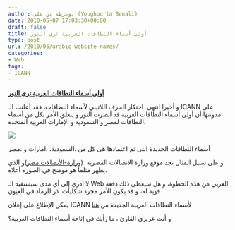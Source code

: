 ```yaml
---
author: يوغرطة بن علي (Youghourta Benali)
date: 2010-05-07 17:03:30+00:00
draft: false
title: أولى أسماء النطاقات العربية ترى النور
type: post
url: /2010/05/arabic-website-names/
categories:
- Web
tags:
- ICANN
---
```


[**أولى أسماء النطاقات العربية ترى النور**](http://www.it-scoop.com/2010/05/arabic-website-names/)


و أخيرا انتهى  احتكار الحرف اللاتيني لأسماء النطاقات، فقد أعلنت الـ ICANN على مدونتها أن أولى أسماء النطاقات العربية قد أبصرت النور و يتعلق الأمر بكل من أسماء النطاقات لمصر و السعودية و الإمارات العربية المتحدة.

[![](http://blog.icann.org/wp-content/uploads/2010/05/idn-example-450px.png)
](http://www.it-scoop.com/2010/05/arabic-website-names/)

أسماء النطاقات الجديدة التي تم اعتمادها هي كل من .السعودية، .امارات و .مصر

و على سبيل المثال نجد موقع وزارة الاتصالات المصرية  ([وزارة-الأتصالات.مصر](http://xn----rmckbbajlc6dj7bxne2c.xn--wgbh1c/))و الذي يظهر مثلما هو موضح في الصورة أعلاه.

لا أدري إلى أي مدى سيستفيد الـ Web العربي من هذه الخطوة، و هل سيعطي ذلك دفعة قوية له، و قد يكون الأمر مجرد شكليات  ذر للرماد في العيون

يمكن الإطلاع على إعلان ICANN لأسماء النطاقات العربية الجديدة من [هنا](http://blog.icann.org/2010/05/idn-cctlds/)

و أنت عزيزي القارئ ، ما رأيك في إتاحة أسماء النطاقات العربية؟
